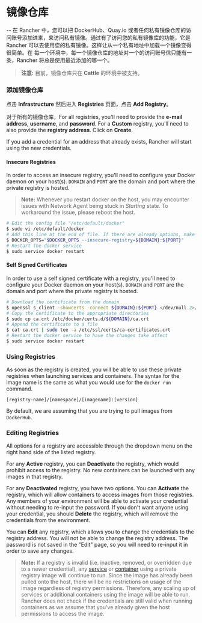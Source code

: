 # 镜像仓库
--
在 Rancher 中，您可以把 DockerHub、Quay.io 或者任何私有镜像仓库的访问账号添加进来，来访问私有镜像。通过有了访问您的私有镜像库的功能，它是 Rancher 可以去使用您的私有镜像。这样让从一个私有地址中加载一个镜像变得很简单。在 每一个环境中，每一个镜像仓库的地址对一个的访问账号信只能有一条，Rancher 将总是使用最近添加的哪一个。

> **注意:** 目前，镜像仓库只在 **Cattle** 的环境中被支持。

### 添加镜像仓库

点击 **Infrastructure** 然后进入 **Registries** 页面，点击 **Add Registry**。 

对于所有的镜像仓库，For all registries, you'll need to provide the **e-mail address**, **username**, and **password**. For a **Custom** registry, you'll need to also provide the **registry address**. Click on **Create**.

If you add a credential for an address that already exists, Rancher will start using the new credentials.  

#### Insecure Registries

In order to access an insecure registry, you'll need to configure your Docker daemon on your host(s). `DOMAIN` and `PORT` are the domain and port where the private registry is hosted.

> **Note:** Whenever you restart docker on the host, you may encounter issues with Network Agent being stuck in _Starting_ state. To workaround the issue, please reboot the host.

```bash
# Edit the config file "/etc/default/docker"
$ sudo vi /etc/default/docker
# Add this line at the end of file. If there are already options, make sure you append it to the current option list.
$ DOCKER_OPTS="$DOCKER_OPTS --insecure-registry=${DOMAIN}:${PORT}"
# Restart the docker service
$ sudo service docker restart
```

#### Self Signed Certificates

In order to use a self signed certificate with a registry, you'll need to configure your Docker daemon on your host(s). `DOMAIN` and `PORT` are the domain and port where the private registry is hosted.

```bash
# Download the certificate from the domain
$ openssl s_client -showcerts -connect ${DOMAIN}:${PORT} </dev/null 2>/dev/null|openssl x509 -outform PEM >ca.crt
# Copy the certificate to the appropriate directories
$ sudo cp ca.crt /etc/docker/certs.d/${DOMAIN}/ca.crt
# Append the certificate to a file
$ cat ca.crt | sudo tee -a /etc/ssl/certs/ca-certificates.crt
# Restart the docker service to have the changes take affect
$ sudo service docker restart

```

### Using Registries

As soon as the registry is created, you will be able to use these private registries when launching services and containers. The syntax for the image name is the same as what you would use for the `docker run` command.

`[registry-name]/[namespace]/[imagename]:[version]`

By default, we are assuming that you are trying to pull images from `DockerHub`. 

### Editing Registries

All options for a registry are accessible through the dropdown menu on the right hand side of the listed registry.

For any **Active** registry, you can **Deactivate** the registry, which would prohibit access to the registry. No new containers can be launched with any images in that registry.

For any **Deactivated** registry, you have two options. You can **Activate** the registry, which will allow containers to access images from those registries. Any members of your environment will be able to activate your credential without needing to re-input the password. If you don't want anyone using your credential, you should **Delete** the registry, which will remove the credentials from the environment.

You can **Edit** any registry, which allows you to change the credentials to the registry address. You will not be able to change the registry address. The password is not saved in the "Edit" page, so you will need to re-input it in order to save any changes.

> **Note:** If a registry is invalid (i.e. inactive, removed, or overridden due to a newer credential), any [service]({{site.baseurl}}/rancher/{{page.version}}/{{page.lang}}/rancher-ui/applications/stacks/adding-services/) or [container]({{site.baseurl}}/rancher/{{page.version}}/{{page.lang}}/rancher-ui/infrastructure/containers/) using a private registry image will continue to run. Since the image has already been pulled onto the host, there will be no restrictions on usage of the image regardless of registry permissions. Therefore, any scaling up of services or additional containers using the image will be able to run. Rancher does not check if the credentials are still valid when running containers as we assume that you've already given the host permissions to access the image. 

